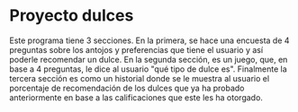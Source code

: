 # Proyecto dulces

Este programa tiene 3 secciones. En la primera, se hace una encuesta de 4 preguntas sobre los antojos y preferencias que tiene el usuario y así poderle recomendar un dulce. En la segunda sección, es un juego, que, en base a 4 preguntas, le dice al usuario "qué tipo de dulce es". Finalmente la tercera sección es como un historial donde se le muestra al usuario el porcentaje de recomendación de los dulces que ya ha probado anteriormente en base a las calificaciones que este les ha otorgado. 
